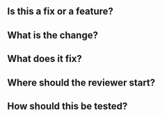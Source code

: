 ## Is this a fix or a feature?


## What is the change?


## What does it fix?


## Where should the reviewer start?


## How should this be tested?

